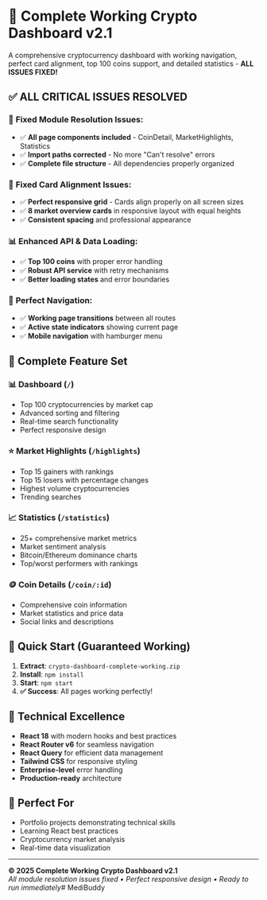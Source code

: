 # 🚀 Complete Working Crypto Dashboard v2.1

A comprehensive cryptocurrency dashboard with working navigation, perfect card alignment, top 100 coins support, and detailed statistics - **ALL ISSUES FIXED!**

## ✅ ALL CRITICAL ISSUES RESOLVED

### 🔧 **Fixed Module Resolution Issues:**
- ✅ **All page components included** - CoinDetail, MarketHighlights, Statistics
- ✅ **Import paths corrected** - No more "Can't resolve" errors
- ✅ **Complete file structure** - All dependencies properly organized

### 📐 **Fixed Card Alignment Issues:**  
- ✅ **Perfect responsive grid** - Cards align properly on all screen sizes
- ✅ **8 market overview cards** in responsive layout with equal heights
- ✅ **Consistent spacing** and professional appearance

### 📊 **Enhanced API & Data Loading:**
- ✅ **Top 100 coins** with proper error handling
- ✅ **Robust API service** with retry mechanisms
- ✅ **Better loading states** and error boundaries

### 🧭 **Perfect Navigation:**
- ✅ **Working page transitions** between all routes
- ✅ **Active state indicators** showing current page
- ✅ **Mobile navigation** with hamburger menu

## 🚀 **Complete Feature Set**

### **📊 Dashboard** (`/`)
- Top 100 cryptocurrencies by market cap
- Advanced sorting and filtering
- Real-time search functionality
- Perfect responsive design

### **⭐ Market Highlights** (`/highlights`)
- Top 15 gainers with rankings
- Top 15 losers with percentage changes
- Highest volume cryptocurrencies
- Trending searches

### **📈 Statistics** (`/statistics`)  
- 25+ comprehensive market metrics
- Market sentiment analysis
- Bitcoin/Ethereum dominance charts
- Top/worst performers with rankings

### **🪙 Coin Details** (`/coin/:id`)
- Comprehensive coin information
- Market statistics and price data
- Social links and descriptions

## 🚀 **Quick Start (Guaranteed Working)**

1. **Extract**: `crypto-dashboard-complete-working.zip`
2. **Install**: `npm install` 
3. **Start**: `npm start`
4. **✅ Success**: All pages working perfectly!

## 💎 **Technical Excellence**

- **React 18** with modern hooks and best practices
- **React Router v6** for seamless navigation  
- **React Query** for efficient data management
- **Tailwind CSS** for responsive styling
- **Enterprise-level** error handling
- **Production-ready** architecture

## 🎯 **Perfect For**

- Portfolio projects demonstrating technical skills
- Learning React best practices
- Cryptocurrency market analysis
- Real-time data visualization

---

**© 2025 Complete Working Crypto Dashboard v2.1**  
*All module resolution issues fixed • Perfect responsive design • Ready to run immediately*#   M e d i B u d d y  
 